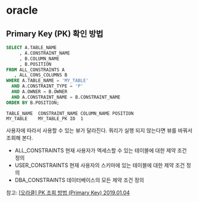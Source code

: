 # oracle

## Primary Key (PK) 확인 방법

```sql
SELECT A.TABLE_NAME
     , A.CONSTRAINT_NAME
     , B.COLUMN_NAME
     , B.POSITION
FROM ALL_CONSTRAINTS A
   , ALL_CONS_COLUMNS B
WHERE A.TABLE_NAME = 'MY_TABLE'
  AND A.CONSTRAINT_TYPE = 'P'
  AND A.OWNER = B.OWNER
  AND A.CONSTRAINT_NAME = B.CONSTRAINT_NAME
ORDER BY B.POSITION;
```

```
TABLE_NAME	CONSTRAINT_NAME	COLUMN_NAME	POSITION
MY_TABLE	MY_TABLE_PK	ID	1
```

사용자에 따라서 사용할 수 있는 뷰가 달라진다. 쿼리가 실행 되지 않는다면 뷰를 바꿔서 조회해 본다.

* ALL_CONSTRAINTS 현재 사용자가 엑세스할 수 있는 테이블에 대한 제약 조건 정의
* USER_CONSTRAINTS 현재 사용자의 스키마에 있는 테이블에 대한 제약 조건 정의
* DBA_CONSTRAINTS 데이터베이스의 모든 제약 조건 정의

참고: [[오라클] PK 조회 방법 (Primary Key) 2019.01.04](https://gent.tistory.com/202)